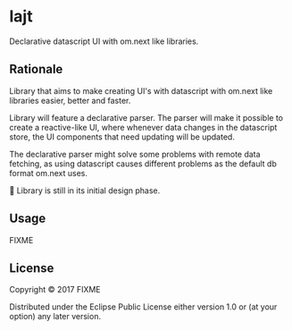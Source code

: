 # lajt

Declarative datascript UI with om.next like libraries.

## Rationale
Library that aims to make creating UI's with datascript with om.next like libraries easier, better and faster.

Library will feature a declarative parser.
The parser will make it possible to create a reactive-like UI, where whenever data changes in the datascript store, the UI components that need updating will be updated.

The declarative parser might solve some problems with remote data fetching, as using datascript causes different problems as the default db format om.next uses.

👷 Library is still in its initial design phase.

## Usage

FIXME

## License

Copyright © 2017 FIXME

Distributed under the Eclipse Public License either version 1.0 or (at
your option) any later version.

